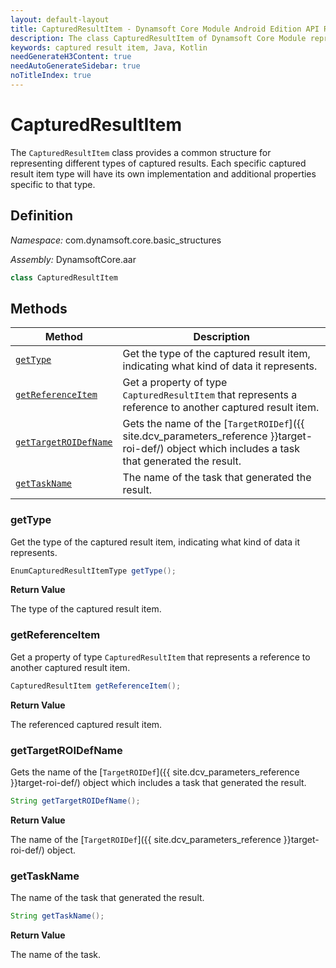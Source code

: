 ```yaml
---
layout: default-layout
title: CapturedResultItem - Dynamsoft Core Module Android Edition API Reference
description: The class CapturedResultItem of Dynamsoft Core Module represents an item in a captured result, such as barcode, text line, detected quad, normalized image, original image, parsed item, etc.
keywords: captured result item, Java, Kotlin
needGenerateH3Content: true
needAutoGenerateSidebar: true
noTitleIndex: true
---
```


# CapturedResultItem

The `CapturedResultItem` class provides a common structure for representing different types of captured results. Each specific captured result item type will have its own implementation and additional properties specific to that type.

## Definition

*Namespace:* com.dynamsoft.core.basic_structures

*Assembly:* DynamsoftCore.aar

```java
class CapturedResultItem
```

## Methods

| Method | Description |
| ------ | ----------- |
| [`getType`](#gettype) | Get the type of the captured result item, indicating what kind of data it represents. |
| [`getReferenceItem`](#getreferenceitem) | Get a property of type `CapturedResultItem` that represents a reference to another captured result item. |
| [`getTargetROIDefName`](#gettargetroidefname) | Gets the name of the [`TargetROIDef`]({{ site.dcv_parameters_reference }}target-roi-def/) object which includes a task that generated the result. |
| [`getTaskName`](#gettaskname) | The name of the task that generated the result. |

### getType

Get the type of the captured result item, indicating what kind of data it represents.

```java
EnumCapturedResultItemType getType();
```

**Return Value**

The type of the captured result item.

### getReferenceItem

Get a property of type `CapturedResultItem` that represents a reference to another captured result item.

```java
CapturedResultItem getReferenceItem();
```

**Return Value**

The referenced captured result item.

### getTargetROIDefName

Gets the name of the [`TargetROIDef`]({{ site.dcv_parameters_reference }}target-roi-def/) object which includes a task that generated the result.

```java
String getTargetROIDefName();
```

**Return Value**

The name of the [`TargetROIDef`]({{ site.dcv_parameters_reference }}target-roi-def/) object.

### getTaskName

The name of the task that generated the result.

```java
String getTaskName();
```

**Return Value**

The name of the task.
